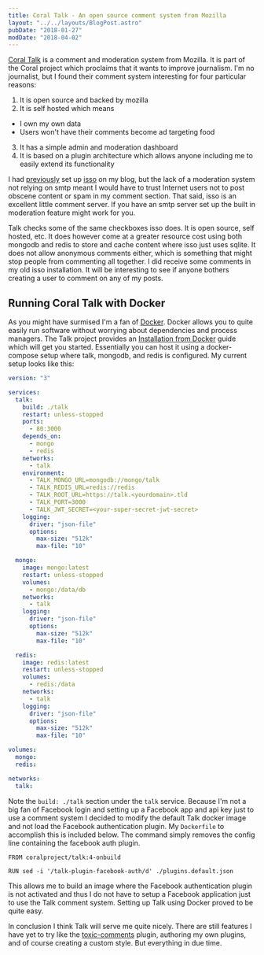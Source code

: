 ```yaml
---
title: Coral Talk - An open source comment system from Mozilla
layout: "../../layouts/BlogPost.astro"
pubDate: "2018-01-27"
modDate: "2018-04-02"
---
```


[Coral Talk](https://coralproject.net/products/talk.html) is a comment and moderation system from Mozilla. It is part of the Coral project which proclaims that it wants to improve journalism. I'm no journalist, but I found their comment system interesting for four particular reasons:

1. It is open source and backed by mozilla
2. It is self hosted which means

- I own my own data
- Users won't have their comments become ad targeting food

3. It has a simple admin and moderation dashboard
4. It is based on a plugin architecture which allows anyone including me to easily extend its functionality

I had [previously](https://snorre.io/isso-a-lightweight-privacy-minded-comment-system/) set up [isso](https://posativ.org/isso/) on my blog, but the lack of a moderation system not relying on smtp meant I would have to trust Internet users not to post obscene content or spam in my comment section. That said, isso is an excellent little comment server. If you have an smtp server set up the built in moderation feature might work for you.

Talk checks some of the same checkboxes isso does. It is open source, self hosted, etc. It does however come at a greater resource cost using both mongodb and redis to store and cache content where isso just uses sqlite. It does not allow anonymous comments either, which is something that might stop people from commenting all together. I did receive some comments in my old isso installation. It will be interesting to see if anyone bothers creating a user to comment on any of my posts.

## Running Coral Talk with Docker

As you might have surmised I'm a fan of [Docker](https://www.docker.com/). Docker allows you to quite easily run software without worrying about dependencies and process managers. The Talk project provides an [Installation from Docker](https://coralproject.github.io/talk/installation-from-docker/) guide which will get you started. Essentially you can host it using a docker-compose setup where talk, mongodb, and redis is configured. My current setup looks like this:

```yaml
version: "3"

services:
  talk:
    build: ./talk
    restart: unless-stopped
    ports:
      - 80:3000
    depends_on:
      - mongo
      - redis
    networks:
      - talk
    environment:
      - TALK_MONGO_URL=mongodb://mongo/talk
      - TALK_REDIS_URL=redis://redis
      - TALK_ROOT_URL=https://talk.<yourdomain>.tld
      - TALK_PORT=3000
      - TALK_JWT_SECRET=<your-super-secret-jwt-secret>
    logging:
      driver: "json-file"
      options:
        max-size: "512k"
        max-file: "10"

  mongo:
    image: mongo:latest
    restart: unless-stopped
    volumes:
      - mongo:/data/db
    networks:
      - talk
    logging:
      driver: "json-file"
      options:
        max-size: "512k"
        max-file: "10"

  redis:
    image: redis:latest
    restart: unless-stopped
    volumes:
      - redis:/data
    networks:
      - talk
    logging:
      driver: "json-file"
      options:
        max-size: "512k"
        max-file: "10"

volumes:
  mongo:
  redis:

networks:
  talk:
```

Note the `build: ./talk` section under the `talk` service. Because I'm not a big fan of Facebook login and setting up a Facebook app and api key just to use a comment system I decided to modify the default Talk docker image and not load the Facebook authentication plugin. My `Dockerfile` to accomplish this is included below. The command simply removes the config line containing the facebook auth plugin.

```docker
FROM coralproject/talk:4-onbuild

RUN sed -i '/talk-plugin-facebook-auth/d' ./plugins.default.json
```

This allows me to build an image where the Facebook authentication plugin is not activated and thus I do not have to setup a Facebook application just to use the Talk comment system. Setting up Talk using Docker proved to be quite easy.

In conclusion I think Talk will serve me quite nicely. There are still features I have yet to try like the [toxic-comments](https://blog.coralproject.net/toxic-avenging/) plugin, authoring my own plugins, and of course creating a custom style. But everything in due time.
